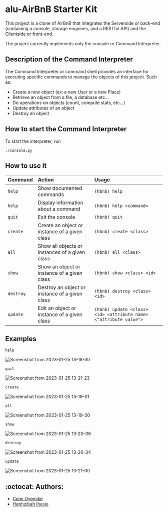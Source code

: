 # alu-AirBnB Starter Kit
This project is a clone of AirBnB that integrates the Serverside or back-end (containing a console, storage engoines, and a RESTful API) and the Clientside or front-end.

The project currently implements only the console or Command Interpreter.

## Description of the Command Interpreter
The Command Interpreter or command shell provides an interface for executing specific commands to manage the objects of this project. Such as:
- Create a new object (ex: a new User or a new Place)
- Retrieve an object from a file, a database etc…
- Do operations on objects (count, compute stats, etc…)
- Update attributes of an object
- Destroy an object

## How to start the Command Interpreter
To start the interpreter, run
```
./console.py
```
## How to use it
| Command                | Action                                           | Usage                             |
| :--------------------- | :----------------------------------------------- | :---------------------------------|
| `help`                 | Show documented commands                         |  ```(hbnb) help```                |
| `help`                 | Display information about a command              |  ```(hbnb) help <command>```      |
| `quit`                 | Exit the console                                 |  ```(hbnb) quit```                |
| `create`               | Create an object or instance of a given class    |  ```(hbnb) create <class>```      |
| `all`                  | Show all objects or instances of a given class   |  ```(hbnb) all <class>```         |
| `show`                 | Show an object or instance of a given class      |  ```(hbnb) show <class> <id>```   |
| `destroy`              | Destroy an object or instance of a given class   |  ```(hbnb) destroy <class> <id>```|
| `update`               | Edit an object or instance of a given class      |  ```(hbnb) update <class> <id> <attribute name> <"attribute value">```|

## Examples
```help```

![Screenshot from 2023-01-25 13-18-30](https://user-images.githubusercontent.com/34113547/214551464-f0759c89-ef56-4f38-a5be-21a0a1a66dd1.png)

```quit```

![Screenshot from 2023-01-25 13-21-23](https://user-images.githubusercontent.com/34113547/214551496-d455d98d-a720-49eb-8d5f-0759dca20521.png)

```create```

![Screenshot from 2023-01-25 13-19-01](https://user-images.githubusercontent.com/34113547/214551981-141250c4-cde2-40d7-a6bc-8d65943e8443.png)

```all```

![Screenshot from 2023-01-25 13-19-30](https://user-images.githubusercontent.com/34113547/214552010-ac8c98f2-d6cc-4d01-9de5-1ea0f5e81112.png)

```show```

![Screenshot from 2023-01-25 13-20-06](https://user-images.githubusercontent.com/34113547/214552063-28d600c0-78cd-4e72-9488-b2084db337e9.png)

```destroy```

![Screenshot from 2023-01-25 13-20-34](https://user-images.githubusercontent.com/34113547/214552134-ec81c58e-5320-4e2a-b705-4249cb46d7e3.png)

```update```

![Screenshot from 2023-01-25 13-21-00](https://user-images.githubusercontent.com/34113547/214552631-7c7780e1-174f-4e98-b470-586c352cca5b.png)

## :octocat: Authors:

* [Cumi Oyemike](https://github.com/CtripleU)
* [Hephzibah Ihesie](https://github.com/Adura-Hephzibah)
